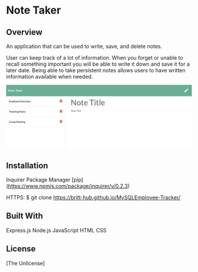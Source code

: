 # Note Taker

## Overview

An application that can be used to write, save, and delete notes. 

User can keep track of a lot of information. When you forget or unable to recall something important you will be able to write it down and save it for a later date. Being able to take persistent notes allows users to have written information available when needed.

![Note Taker](notetaker.png)



## Installation

Inquirer Package Manager [pip] (https://www.npmjs.com/package/inquirer/v/0.2.3)


HTTPS:
$ git clone https://britt-hub.github.io/MySQLEmployee-Tracker/

## Built With

Express.js
Node.js
JavaScript
HTML
CSS


## License
[The Unlicense]
